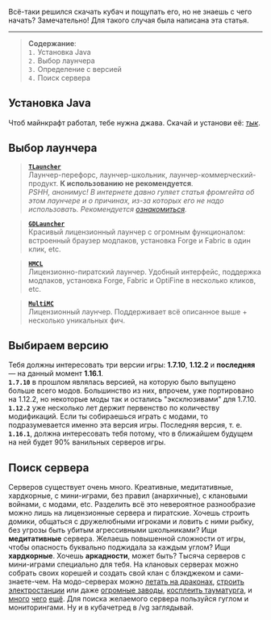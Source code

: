 Всё-таки решился скачать кубач и пощупать его, но не знаешь с чего начать? Замечательно! Для такого случая была написана эта статья.

---

> **Содержание**:  
> `1.` Установка Java  
> `2.` Выбор лаунчера  
> `3.` Определение с версией  
> `4.` Поиск сервера  
  
## Установка Java
Чтоб майнкрафт работал, тебе нужна джава. Скачай и установи её: _[тык](https://www.java.com/en/download/)_.

## Выбор лаунчера
> [**`TLauncher`**](https://tlauncher.org)  
Лаунчер-перефорс, лаунчер-школьник, лаунчер-коммерческий-продукт. **К использованию не рекомендуется**.   
_PSHH, анонимус! В интернете давно гуляет статья фромгейта об этом лаунчере и о причинах, из-за которых его не надо использовать. Рекомендуется [ознакомиться](https://minecraftmain.ru/2018/02/tlauncher-story)._

> [**`GDLauncher`**](https://gdevs.io/)  
Красивый лицензионный лаунчер с огромным функционалом: встроенный браузер модпаков, установка Forge и Fabric в один клик, etc. 
 
> [**`HMCL`**](https://github.com/huanghongxun/HMCL/releases)  
Лицензионно-пиратский лаунчер. Удобный интерфейс, поддержка модпаков, установка Forge, Fabric и OptiFine в несколько кликов, etc.  

> [**`MultiMC`**](https://multimc.org/)  
Лицензионный лаунчер. Поддерживает всё описанное выше + несколько уникальных фич.

## Выбираем версию
Тебя должны интересовать три версии игры: **1.7.10**, **1.12.2** и **последняя** — на данный момент **1.16.1**.  
**`1.7.10`** в прошлом являлась версией, на которую было выпущено больше всего модов. Большинство из них, впрочем, уже портировано на 1.12.2, но некоторые моды так и остались "эксклюзивами" для 1.7.10. 
**`1.12.2`** уже несколько лет держит первенство по количеству модификаций. Если ты собираешься играть с модами, то подразумевается именно эта версия игры.
Последняя версия, т. е. **`1.16.1`**, должна интересовать тебя потому, что в ближайшем будущем на ней будет 90% ванильных серверов игры.

## Поиск сервера
Серверов существует очень много. Креативные, медитативные, хардкорные, с мини-играми, без правил (анархичные), с клановыми войнами, с модами, etc. Разделить всё это невероятное разнообразие можно лишь на лицензионные сервера и пиратские. Хочешь строить домики, общаться с дружелюбными игроками и ловить с ними рыбку, без угрозы быть убитым агрессивными школьниками? Ищи **медитативные** сервера. Желаешь повышенной сложности от игры, чтобы опасность буквально поджидала за каждым углом? Ищи **хардкорные**. Хочешь **аркадности**, может быть? Тысяча серверов с мини-играми специально для тебя. На клановых серверах можно собрать своих корешей и создать свой клан с блэкджеком и сами-знаете-чем. На модо-серверах можно [летать на драконах](https://www.curseforge.com/minecraft/mc-mods/draconic-evolution), [строить электростанции](https://www.curseforge.com/minecraft/mc-mods/immersive-engineering) или даже [огромные заводы](https://www.curseforge.com/minecraft/mc-mods/gregtechce), [косплеить тауматурга](https://www.curseforge.com/minecraft/mc-mods/thaumcraft), и [много](https://www.curseforge.com/minecraft/mc-mods/official-divinerpg) [чего](https://www.curseforge.com/minecraft/mc-mods/tinkers-construct) [ещё](https://www.curseforge.com/minecraft/mc-mods/opencomputers). Для поиска желаемого сервера пользуйся гуглом и мониторингами. Ну и в кубачетред в /vg заглядывай.

